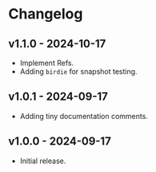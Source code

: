 # Changelog

## v1.1.0 - 2024-10-17

- Implement Refs.
- Adding ``birdie`` for snapshot testing.


## v1.0.1 - 2024-09-17

- Adding tiny documentation comments.


## v1.0.0 - 2024-09-17

- Initial release.
